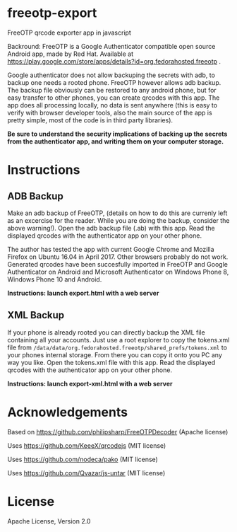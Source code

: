 # freeotp-export

FreeOTP qrcode exporter app in javascript

Backround: FreeOTP is a Google Authenticator compatible open source Android app, made by Red Hat. Available at https://play.google.com/store/apps/details?id=org.fedorahosted.freeotp .

Google authenticator does not allow backuping the secrets with adb, to backup one needs a rooted phone. FreeOTP however allows adb backup. The backup file obviously can be restored to any android phone, but for easy transfer to other phones, you can create qrcodes with this app. The app does all processing locally, no data is sent anywhere (this is easy to verify with browser developer tools, also the main source of the app is pretty simple, most of the code is in third party libraries).

__Be sure to understand the security implications of backing up the secrets from the authenticator app, and writing them on your computer storage.__

# Instructions

## ADB Backup

Make an adb backup of FreeOTP, (details on how to do this are currenly left as an excercise for the reader. While you are doing the backup, consider the above warning!). Open the adb backup file (.ab) with this app. Read the displayed qrcodes with the authenticator app on your other phone.

The author has tested the app with current Google Chrome and Mozilla Firefox on Ubuntu 16.04 in April 2017. Other browsers probably do not work. Generated qrcodes have been succesfully imported in FreeOTP and Google Authenticator on Android and Microsoft Authenticator on Windows Phone 8, Windows Phone 10 and Android.

__Instructions: launch export.html with a web server__

## XML Backup

If your phone is already rooted you can directly backup the XML file containing all your accounts.
Just use a root explorer to copy the tokens.xml file from `/data/data/org.fedorahosted.freeotp/shared_prefs/tokens.xml` to your phones internal storage.
From there you can copy it onto you PC any way you like.
Open the tokens.xml file with this app. Read the displayed qrcodes with the authenticator app on your other phone.

__Instructions: launch export-xml.html with a web server__

# Acknowledgements

Based on https://github.com/philipsharp/FreeOTPDecoder (Apache license)

Uses https://github.com/KeeeX/qrcodejs (MIT license)

Uses https://github.com/nodeca/pako (MIT license)

Uses https://github.com/Qvazar/js-untar (MIT license)


# License

Apache License, Version 2.0
